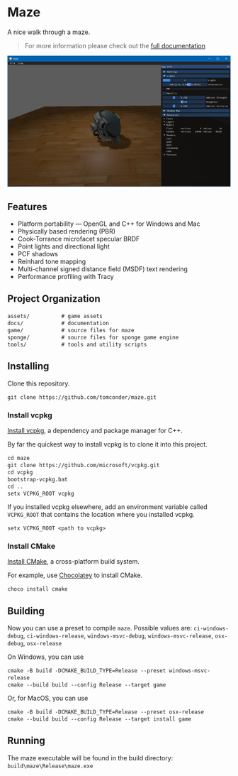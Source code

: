 # Maze

A nice walk through a maze.

> For more information please check out the [full documentation](https://tomconder.github.io/maze/)

![work in progress](docs/docs/static/img/workinprogress.png "work in progress")

## Features

* Platform portability — OpenGL and C++ for Windows and Mac
* Physically based rendering (PBR)
* Cook-Torrance microfacet specular BRDF
* Point lights and directional light
* PCF shadows
* Reinhard tone mapping
* Multi-channel signed distance field (MSDF) text rendering
* Performance profiling with Tracy

## Project Organization

    assets/          # game assets
    docs/            # documentation
    game/            # source files for maze
    sponge/          # source files for sponge game engine
    tools/           # tools and utility scripts

## Installing

Clone this repository.

```
git clone https://github.com/tomconder/maze.git
```

### Install vcpkg

[Install vcpkg](https://github.com/microsoft/vcpkg#getting-started), a dependency and package manager for C++.

By far the quickest way to install vcpkg is to clone it into this project.

```
cd maze
git clone https://github.com/microsoft/vcpkg.git
cd vcpkg
bootstrap-vcpkg.bat
cd ..
setx VCPKG_ROOT vcpkg
```

If you installed vcpkg elsewhere, add an environment variable called `VCPKG_ROOT` that contains the location where you
installed vcpkg.

```
setx VCPKG_ROOT <path to vcpkg>
```

### Install CMake

[Install CMake](https://cmake.org/install/), a cross-platform build system.

For example, use [Chocolatey](https://chocolatey.org/install) to install CMake.

```
choco install cmake
```

## Building

Now you can use a preset to compile `maze`. Possible values
are: `ci-windows-debug`, `ci-windows-release`, `windows-msvc-debug`, `windows-msvc-release`, `osx-debug`, `osx-release`

On Windows, you can use

```
cmake -B build -DCMAKE_BUILD_TYPE=Release --preset windows-msvc-release
cmake --build build --config Release --target game
```

Or, for MacOS, you can use

```
cmake -B build -DCMAKE_BUILD_TYPE=Release --preset osx-release
cmake --build build --config Release --target install game
```

## Running

The maze executable will be found in the build directory: `build\maze\Release\maze.exe`
